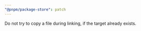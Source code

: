 ```yaml
---
"@pnpm/package-store": patch
---
```


Do not try to copy a file during linking, if the target already exists.
